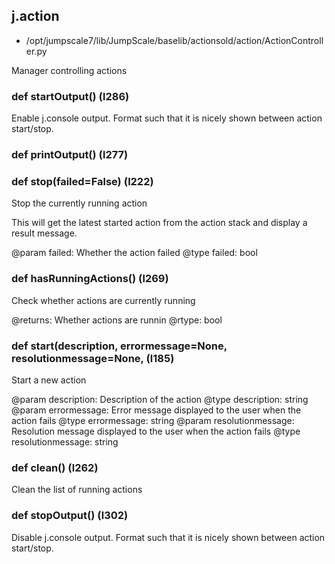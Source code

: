 ## j.action

- /opt/jumpscale7/lib/JumpScale/baselib/actionsold/action/ActionController.py

Manager controlling actions

### def startOutput() (l286)

Enable j.console output. Format such that it is nicely shown between action start/stop.

### def printOutput() (l277)

### def stop(failed=False) (l222)

Stop the currently running action

This will get the latest started action from the action stack and
display a result message.

@param failed: Whether the action failed
@type failed: bool

### def hasRunningActions() (l269)

Check whether actions are currently running

@returns: Whether actions are runnin
@rtype: bool

### def start(description, errormessage=None, resolutionmessage=None, (l185)

Start a new action

@param description: Description of the action
@type description: string
@param errormessage: Error message displayed to the user when the action
                     fails
@type errormessage: string
@param resolutionmessage: Resolution message displayed to the user when
                          the action fails
@type resolutionmessage: string

### def clean() (l262)

Clean the list of running actions

### def stopOutput() (l302)

Disable j.console output. Format such that it is nicely shown between action start/stop.

